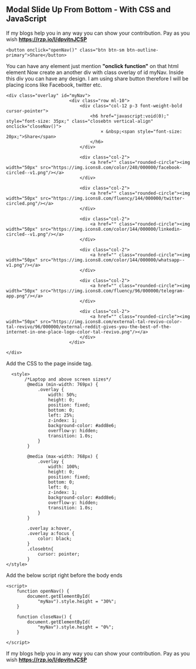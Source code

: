 ## Modal Slide Up From Bottom - With CSS and JavaScript

If my blogs help you in any way you can show your contribution. 
Pay as you wish
**https://rzp.io/l/dpvitnJCSP**
```
<button onclick="openNav()" class="btn btn-sm btn-outline-primary">Share</button>
```
You can have any element just mention **"onclick function"** on that html element
Now create an another div with class overlay of id myNav. Inside this div you can have any design. I am using share button therefore I will be placing icons like Facebook, twitter etc.
```
<div class="overlay" id="myNav">
                        <div class="row ml-10">
                            <div class="col-12 p-3 font-weight-bold cursor-pointer">
                                <h6 href="javascript:void(0);" style="font-size: 35px;" class="closebtn vertical-align" onclick="closeNav()">
                                    × &nbsp;<span style="font-size: 20px;">Share</span>
                                </h6>
                            </div>

                            <div class="col-2">
                                <a href="" class="rounded-circle"><img width="50px" src="https://img.icons8.com/color/240/000000/facebook-circled--v1.png"/></a>
                            </div>

                            <div class="col-2">
                                <a href="" class="rounded-circle"><img width="50px" src="https://img.icons8.com/fluency/144/000000/twitter-circled.png"/></a>
                            </div>

                            <div class="col-2">
                                <a href="" class="rounded-circle"><img width="50px" src="https://img.icons8.com/color/144/000000/linkedin-circled--v1.png"/></a>
                            </div>

                            <div class="col-2">
                                <a href="" class="rounded-circle"><img width="50px" src="https://img.icons8.com/color/144/000000/whatsapp--v1.png"/></a>
                            </div>

                            <div class="col-2">
                                <a href="" class="rounded-circle"><img width="50px" src="https://img.icons8.com/fluency/96/000000/telegram-app.png"/></a>
                            </div>

                            <div class="col-2">
                                <a href="" class="rounded-circle"><img width="50px" src="https://img.icons8.com/external-tal-revivo-color-tal-revivo/96/000000/external-reddit-gives-you-the-best-of-the-internet-in-one-place-logo-color-tal-revivo.png"/></a>
                            </div>
                        </div>

</div>
```
Add the CSS to the page inside <head> tag.
```
  <style>
       /*Laptop and above screen sizes*/
        @media (min-width: 769px) {
            .overlay {
                width: 50%;
                height: 0;
                position: fixed;
                bottom: 0;
                left: 25%;
                z-index: 1;
                background-color: #add8e6;
                overflow-y: hidden;
                transition: 1.0s;
            }
        }

        @media (max-width: 768px) {
            .overlay {
                width: 100%;
                height: 0;
                position: fixed;
                bottom: 0;
                left: 0;
                z-index: 1;
                background-color: #add8e6;
                overflow-y: hidden;
                transition: 1.0s;
            }
        }

        .overlay a:hover,
        .overlay a:focus {
            color: black;
        }
        .closebtn{
            cursor: pointer;
        }
</style>
```
Add the below script right before the body ends
```
<script>
    function openNav() {
        document.getElementById(
            "myNav").style.height = "30%";
    }

    function closeNav() {
        document.getElementById(
            "myNav").style.height = "0%";
    }

</script>
```
If my blogs help you in any way you can show your contribution. 
Pay as you wish
**https://rzp.io/l/dpvitnJCSP**
